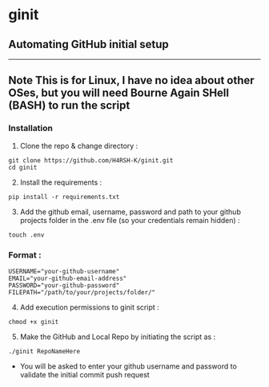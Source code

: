 # ginit
## Automating GitHub initial setup

---
**Note**
This is for Linux, I have no idea about other OSes, but you will need Bourne Again SHell (BASH) to run the script
---

### Installation
1. Clone the repo & change directory :

```
git clone https://github.com/H4RSH-K/ginit.git
cd ginit
```
2. Install the requirements :
```
pip install -r requirements.txt
```


3. Add the github email, username, password and path to your github projects folder in the .env file (so your credentials remain hidden) :
```
touch .env
```
### Format :
```
USERNAME="your-github-username"
EMAIL="your-github-email-address"
PASSWORD="your-github-password"
FILEPATH="/path/to/your/projects/folder/"
```
4. Add execution permissions to ginit script :

```
chmod +x ginit
```
5. Make the GitHub and Local Repo by initiating the script as :
```
./ginit RepoNameHere
```


- You will be asked to enter your github username and password to validate the initial commit push request

